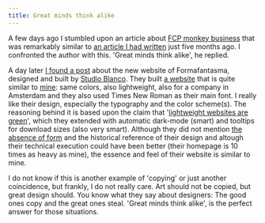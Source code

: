 ```yaml
---
title: Great minds think alike
---
```


A few days ago I stumbled upon an article about [FCP monkey business](https://www.pdms.ca/improve-largest-contentful-paint-lcp-with-a-js-css-trick/) that was remarkably similar to [an article I had written](/blog/monkey-business-with-banana-leafs/) just five months ago. I confronted the author with this. 'Great minds think alike', he replied.

A day later [I found a post](https://studioblanco.it/project/formafantasma) about the new website of Formafantasma, designed and built by [Studio Blanco](https://studioblanco.it/project/formafantasma). They built [a website](https://formafantasma.com) that is quite similar to [mine](/): same colors, also lightweight, also for a company in Amsterdam and they also used Times New Roman as their main font. I really like their design, especially the typography and the color scheme(s). The reasoning behind it is based upon the claim that '[lightweight websites are green](https://www.usecue.com/nl/blog/een-groene-website/)', which they extended with automatic dark-mode (smart) and tooltips for download sizes (also very smart). Although they did not mention [the absence of form](/blog/a-long-overdue-redesign/) and the historical reference of their design and altough their technical execution could have been better (their homepage is 10 times as heavy as mine), the essence and feel of their website is similar to mine.

I do not know if this is another example of 'copying' or just another coincidence, but frankly, I do not really care. Art should not be copied, but great design should. You know what they say about designers: The good ones copy and the great ones steal. 'Great minds think alike', is the perfect answer for those situations.